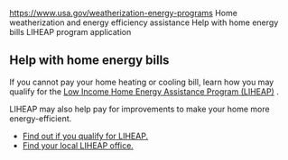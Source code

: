 

https://www.usa.gov/weatherization-energy-programs
Home weatherization and energy efficiency assistance
Help with home energy bills
LIHEAP program application

**Help with home energy bills**
-------------------------------

If you cannot pay your home heating or cooling bill, learn how you may qualify for the
[Low Income Home Energy Assistance Program (LIHEAP)](https://www.acf.hhs.gov/ocs/programs/liheap)
.

LIHEAP may also help pay for improvements to make your home more energy-efficient.

* [Find out if you qualify for LIHEAP.](https://www.disasterassistance.gov/get-assistance/forms-of-assistance/4468)
* [Find your local LIHEAP office.](https://www.acf.hhs.gov/ocs/map/liheap-map-state-and-territory-contact-listing)
